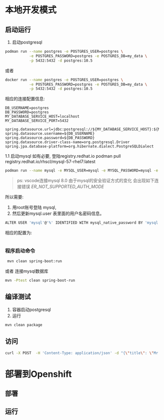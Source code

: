 # 本地开发模式
## 启动运行
1. 启动postgresql 
```bash
podman run --name postgres -e POSTGRES_USER=postgres \
           -e POSTGRES_PASSWORD=postgres -e POSTGRES_DB=my_data \
           -p 5432:5432 -d postgres:10.5
```
或者
```bash
docker run --name postgres -e POSTGRES_USER=postgres \
           -e POSTGRES_PASSWORD=postgres -e POSTGRES_DB=my_data \
           -p 5432:5432 -d postgres:10.5
```
相应的连接配置信息:
```properties
DB_USERNAME=postgres
DB_PASSWORD=postgres
MY_DATABASE_SERVICE_HOST=localhost
MY_DATABASE_SERVICE_PORT=5432

spring.datasource.url=jdbc:postgresql://${MY_DATABASE_SERVICE_HOST}:${MY_DATABASE_SERVICE_PORT}/my_data
spring.datasource.username=${DB_USERNAME}
spring.datasource.password=${DB_PASSWORD}
spring.datasource.driver-class-name=org.postgresql.Driver
spring.jpa.database-platform=org.hibernate.dialect.PostgreSQLDialect
```

1.1 启动mysql
如有必要, 登陆registry.redhat.io
podman pull registry.redhat.io/rhscl/mysql-57-rhel7:latest


```bash
podman run --name mysql -e MYSQL_USER=mysql -e MYSQL_PASSWORD=mysql -e MYSQL_DATABASE=pms -e MYSQL_ROOT_PASSWORD=p@ssw0rd -p 3306:3306 mysql-80-rhel7:latest
```

> ps: vscode连接mysql 8.0 由于mysql的安全验证方式的变化 会出现如下连接错误
*ER_NOT_SUPPORTED_AUTH_MODE*

所以需要:

1. 用root账号登陆 mysql, 
2. 然后更新mysql.user 表里面的用户名密码信息。
```bash
ALTER USER 'mysql'@'%' IDENTIFIED WITH mysql_native_password BY 'mysql';
```

相应的配置为:
```properties

```
### 程序启动命令
```bash
 mvn clean spring-boot:run 
```
或者 连接mysql数据库
```bash
mvn -Ptest clean spring-boot-run
```
## 编译测试
1. 容器启动postgresql
2. 运行
```bash
mvn clean package
```

## 访问
```bash
curl -X POST  -H 'Content-Type: application/json' -d "{\"title\": \"Mr.\",\"lastName\": \"Ryan\"}" http://localhost:8080/api/people  
```

# 部署到Openshift
## 部署

## 运行
